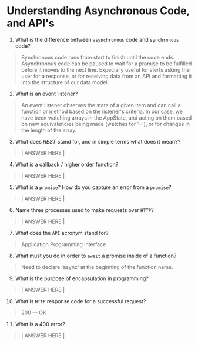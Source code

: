 # Understanding Asynchronous Code, and API's
01. What is the difference between `asynchronous` code and `synchronous` code?

  > Synchronous code runs from start to finish until the code ends.
  Asynchronous code can be paused to wait for a promise to be fulfilled before it moves to the next line. Expecially useful for alerts asking the user for a response, or for receiving data from an API and formatting it into the structure of our data model.

02. What is an event listener?

  > An event listener observes the state of a given item and can call a function or method based on the listener's criteria.
  In our case, we have been watching arrays in the AppState, and acting on them based on new equivalencies being made (watches for '='), or for changes in the length of the array.

03. What does *REST* stand for, and in simple terms what does it mean??

  > | ANSWER HERE |

04. What is a callback / higher order function?

  > | ANSWER HERE |

05. What is a `promise`? How do you capture an error from a `promise`?

  > | ANSWER HERE |

06. Name three processes used to make requests over `HTTP`?

  > | ANSWER HERE |

07. What does the `API` acronym stand for?

  > Application Programming Interface

08. What must you do in order to `await` a promise inside of a function?

  > Need to declare 'async' at the beginning of the function name.

09. What is the purpose of encapsulation in programming?

  > | ANSWER HERE |

10. What is `HTTP` response code for a successful request?

  > 200 — OK

11. What is a 400 error?

  > | ANSWER HERE |
